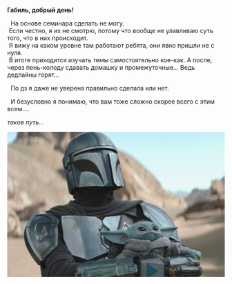 **Габиль, добрый день!**

&nbsp; На основе семинара сделать не могу.  
&nbsp;Если честно, я их не смотрю, потому что вообще не улавливаю суть того, что в них происходит.  
&nbsp;Я вижу на каком уровне там работают ребята, они явно пришли не с нуля.  
&nbsp;В итоге приходится изучать темы самостоятельно кое-как. А после, через пень-колоду сдавать домашку и промежуточные... Ведь дедлайны горят...

&nbsp; По дз я даже не уверена правильно сделала или нет.

&nbsp; И безусловно я понимаю, что вам тоже сложно скорее всего с этим всем....                                               
  


_таков путь..._


![таков путь](mandalorian.jpg)
